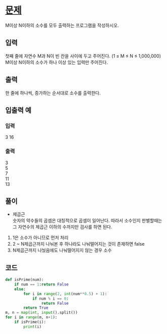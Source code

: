 # [문제](https://www.acmicpc.net/problem/1929)  
M이상 N이하의 소수를 모두 출력하는 프로그램을 작성하시오.

## 입력  
첫째 줄에 자연수 M과 N이 빈 칸을 사이에 두고 주어진다. (1 ≤ M ≤ N ≤ 1,000,000) M이상 N이하의 소수가 하나 이상 있는 입력만 주어진다.


## 출력  
한 줄에 하나씩, 증가하는 순서대로 소수를 출력한다.

## 입출력 예  
### 입력  
3 16  
### 출력  
3  
5  
7  
11  
13  


## 풀이  
-  제곱근  
    숫자의 약수들의 곱셈은 대칭적으로 곱셈이 일어난다. 
    따라서 소수인지 판별할때는 그 자연수의 제곱근 이하의 수까지만 검사를 하면 된다. 

1. 1은 소수가 아니므로 먼저 처리
1. 2 ~ N제곱근까지 나눠본 후 하나라도 나눠떨어지는 것이 존재하면 false
1. N제곱근까지 나눴음에도 나눠떨어지지 않는 경우 소수
## 코드  

```python
def isPrime(num):
    if num == 1:return False
    else:
        for i in range(2, int(num**0.5) + 1):
            if num % i == 0:
                return False
        return True
m, n = map(int, input().split())
for i in range(m, n+1):
    if isPrime(i):
        print(i)
```
